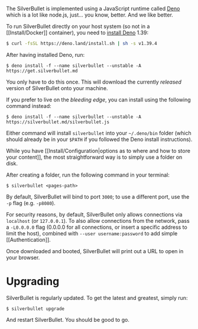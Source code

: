 The SilverBullet is implemented using a JavaScript runtime called [Deno](https://deno.com/) which is a lot like node.js, just... you know, better. And we like better.

To run SilverBullet directly on your host system (so not in a [[Install/Docker]] container), you need to [install Deno](https://docs.deno.com/runtime/manual/getting_started/installation) 1.39:

```bash
$ curl -fsSL https://deno.land/install.sh | sh -s v1.39.4
```

After having installed Deno, run:

```shell
$ deno install -f --name silverbullet --unstable -A https://get.silverbullet.md
```

You only have to do this once. This will download the currently _released_ version of SilverBullet onto your machine.

If you prefer to live on the _bleeding edge_, you can install using the following command instead:

```shell
$ deno install -f --name silverbullet --unstable -A https://silverbullet.md/silverbullet.js
```

Either command will install `silverbullet` into your `~/.deno/bin` folder (which should already be in your `$PATH` if you followed the Deno install instructions).

While you have [[Install/Configuration|options as to where and how to store your content]], the most straightforward way is to simply use a folder on disk.

After creating a folder, run the following command in your terminal:

```shell
$ silverbullet <pages-path>
```

By default, SilverBullet will bind to port `3000`; to use a different port, use the `-p` flag (e.g. `-p8080`).

For security reasons, by default, SilverBullet only allows connections via `localhost` (or `127.0.0.1`). To also allow connections from the network, pass a `-L0.0.0.0` flag (0.0.0.0 for all connections, or insert a specific address to limit the host), combined with `--user username:password` to add simple [[Authentication]].

Once downloaded and booted, SilverBullet will print out a URL to open in your browser.

# Upgrading
SilverBullet is regularly updated. To get the latest and greatest, simply run:

```shell
$ silverbullet upgrade
```

And restart SilverBullet. You should be good to go.
